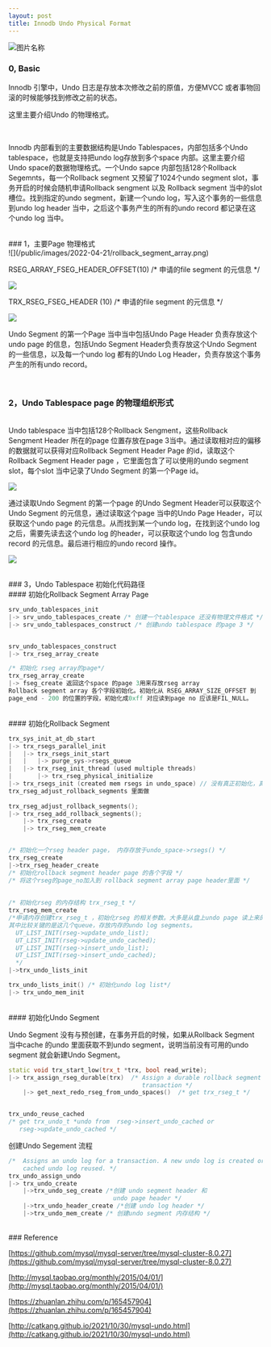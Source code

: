```yaml
---
layout: post
title: Innodb Undo Physical Format
---
```



<img src="/public/images/2022-04-21/neon_abyss.jpeg"  alt="图片名称" align=center />



<br>

### 0, Basic

Innodb 引擎中，Undo 日志是存放本次修改之前的原值，方便MVCC 或者事物回滚的时候能够找到修改之前的状态。

这里主要介绍Undo 的物理格式。


<br>

Innodb 内部看到的主要数据结构是Undo Tablespaces，内部包括多个Undo tablespace，也就是支持把undo log存放到多个space 内部。这里主要介绍Undo space的数据物理格式。一个Undo sapce 内部包括128个Rollback Segemnts，每一个Rollback segment 又预留了1024个undo segment slot，事务开启的时候会随机申请Rollback sengment 以及 Rollback segment  当中的slot 槽位。找到指定的undo segment，新建一个undo log，写入这个事务的一些信息到undo log header 当中，之后这个事务产生的所有的undo record 都记录在这个undo log 当中。



<br>
### 1，主要Page 物理格式

<br>
![](/public/images/2022-04-21/rollback_segment_array.png)

RSEG_ARRAY_FSEG_HEADER_OFFSET(10)  /* 申请的file segment 的元信息 */



![](/public/images/2022-04-21/rollback_segment_page.png)



TRX_RSEG_FSEG_HEADER (10)  /* 申请的file segment 的元信息 */



![](/public/images/2022-04-21/undo_segment.png)

Undo Segment 的第一个Page 当中当中包括Undo Page Header 负责存放这个undo page 的信息，包括Undo Segment Header负责存放这个Undo Segment的一些信息，以及每一个undo log 都有的Undo Log Header，负责存放这个事务产生的所有undo record。


<br>

### 2，Undo Tablespace page 的物理组织形式

<br>
Undo tablespace 当中包括128个Rollback Sengment，这些Rollback Sengment Header 所在的page 位置存放在page 3当中。通过读取相对应的偏移的数据就可以获得对应Rollback Segment Header Page 的id，读取这个Rollback Segment Header page ，它里面包含了可以使用的undo segment slot，每个slot 当中记录了Undo Segment 的第一个Page id。



![](/public/images/2022-04-21/rollback_array_to_rseg.png)

通过读取Undo Segment 的第一个page 的Undo Segment Header可以获取这个Undo Segment 的元信息，通过读取这个page 当中的Undo Page Header，可以获取这个undo page 的元信息。从而找到某一个undo log，在找到这个undo log 之后，需要先读去这个undo log 的header，可以获取这个undo log 包含undo record 的元信息。最后进行相应的undo record 操作。

![](/public/images/2022-04-21/rseg_to_undo_seg.png)

<br>
### 3，Undo Tablespace 初始化代码路径

<br>
#### 初始化Rollback Segment Array Page

```c++
srv_undo_tablespaces_init 
|-> srv_undo_tablespaces_create /* 创建一个tablespace 还没有物理文件格式 */
|-> srv_undo_tablespaces_construct /* 创建undo tablespace 的page 3 */


srv_undo_tablespaces_construct
|-> trx_rseg_array_create

/* 初始化 rseg array的page*/
trx_rseg_array_create
|-> fseg_create 返回这个space 的page 3用来存放rseg array
Rollback segment array 各个字段初始化。初始化从 RSEG_ARRAY_SIZE_OFFSET 到
page_end - 200 的位置的字段，初始化成0xff 对应读到page no 应该是FIL_NULL。
```



<br>
#### 初始化Rollback Segment 

```c++
trx_sys_init_at_db_start
|-> trx_rsegs_parallel_init
|   |-> trx_rsegs_init_start 
|   |   |-> purge_sys->rsegs_queue
|   |-> trx_rseg_init_thread (used multiple threads)
|       |-> trx_rseg_physical_initialize
|-> trx_rsegs_init (created mem rsegs in undo_space) // 没有真正初始化，真正初始化在
trx_rseg_adjust_rollback_segments 里面做
  
trx_rseg_adjust_rollback_segments(); 
|-> trx_rseg_add_rollback_segments();
    |-> trx_rseg_create
    |-> trx_rseg_mem_create


/* 初始化一个rseg header page， 内存存放于undo_space->rsegs() */ 
trx_rseg_create
|->trx_rseg_header_create
/* 初始化rollback segment header page 的各个字段 */
/* 将这个rseg的page_no加入到 rollback segment array page header里面 */
      
      
/* 初始化rseg 的内存结构 trx_rseg_t */
trx_rseg_mem_create
/*申请内存创建trx_rseg_t ，初始化rseg 的相关参数。大多是从盘上undo page 读上来的参数。
其中比较关键的是这几个queue，存放内存的undo log segments。
  UT_LIST_INIT(rseg->update_undo_list);
  UT_LIST_INIT(rseg->update_undo_cached);
  UT_LIST_INIT(rseg->insert_undo_list);
  UT_LIST_INIT(rseg->insert_undo_cached);
  */
|->trx_undo_lists_init

trx_undo_lists_init() /* 初始化undo log list*/
|-> trx_undo_mem_init
```





<br>
#### 初始化Undo Segment 

Undo Segment  没有与预创建，在事务开启的时候，如果从Rollback Segment 当中cache 的undo 里面获取不到undo segment，说明当前没有可用的undo segment 就会新建Undo Segment。

```c++
static void trx_start_low(trx_t *trx, bool read_write);
|-> trx_assign_rseg_durable(trx)  /* Assign a durable rollback segment to a
                                     transaction */
    |-> get_next_redo_rseg_from_undo_spaces()  /* get trx_rseg_t */


trx_undo_reuse_cached 
/* get trx_undo_t *undo from  rseg->insert_undo_cached or
   rseg->update_undo_cached */
```

创建Undo Segement 流程

```c++
/*  Assigns an undo log for a transaction. A new undo log is created or a
    cached undo log reused. */
trx_undo_assign_undo
|-> trx_undo_create
    |->trx_undo_seg_create /*创建 undo segment header 和
                             undo page header */
    |->trx_undo_header_create /*创建 undo log header */
    |->trx_undo_mem_create /* 创建undo segment 内存结构 */

```





<br>
### Reference

[https://github.com/mysql/mysql-server/tree/mysql-cluster-8.0.27](https://github.com/mysql/mysql-server/tree/mysql-cluster-8.0.27)

[http://mysql.taobao.org/monthly/2015/04/01/](http://mysql.taobao.org/monthly/2015/04/01/)

[https://zhuanlan.zhihu.com/p/165457904](https://zhuanlan.zhihu.com/p/165457904)

[http://catkang.github.io/2021/10/30/mysql-undo.html](http://catkang.github.io/2021/10/30/mysql-undo.html)
